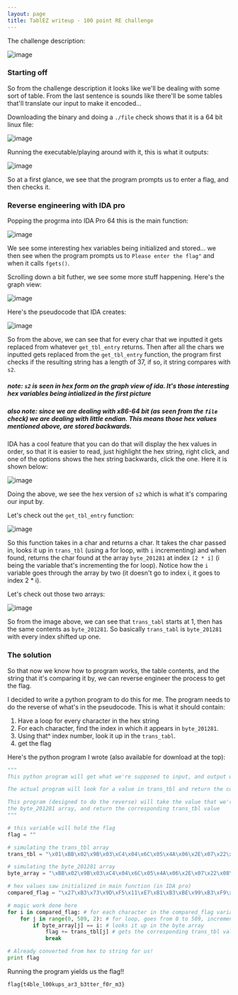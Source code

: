 ```yaml
---
layout: page
title: TablEZ writeup - 100 point RE challenge
---
```


The challenge description:

![image](https://user-images.githubusercontent.com/41026969/56436169-f1119580-62a8-11e9-9355-3be5ce621652.png)

### Starting off

So from the challenge description it looks like we'll be dealing with some sort of table. From the last sentence is sounds like there'll be some tables that'll translate our input to make it encoded...

Downloading the binary and doing a ```./file``` check shows that it is a 64 bit linux file:

![image](https://user-images.githubusercontent.com/41026969/56436319-63827580-62a9-11e9-8e01-8f39672516bd.png)

Running the executable/playing around with it, this is what it outputs:

![image](https://user-images.githubusercontent.com/41026969/56436380-a2b0c680-62a9-11e9-8157-e853882e5869.png)

So at a first glance, we see that the program prompts us to enter a flag, and then checks it.

### Reverse engineering with IDA pro

Popping the progrma into IDA Pro 64 this is the main function:

![image](https://user-images.githubusercontent.com/41026969/56436646-92e5b200-62aa-11e9-90fb-31e06431c2d6.png)

We see some interesting hex variables being initialized and stored... we then see when the program prompts us to ```Please enter the flag"``` and when it calls ```fgets()```.

Scrolling down a bit futher, we see some more stuff happening. Here's the graph view:

![image](https://user-images.githubusercontent.com/41026969/56452868-9fe3bf00-6305-11e9-9a09-bae9b72fd55c.png)

Here's the pseudocode that IDA creates:

![image](https://user-images.githubusercontent.com/41026969/56452885-e1746a00-6305-11e9-853f-31d76e79602f.png)

So from the above, we can see that for every char that we inputted it gets replaced from whatever ```get_tbl_entry``` returns. Then after all the chars we inputted gets replaced from the ```get_tbl_entry``` function, the program first checks if the resulting string has a length of 37, if so, it string compares with ```s2```.

##### note: ```s2``` is seen in hex form on the graph view of ida. It's those interesting hex variables being intialized in the first picture

##### also note: since we are dealing with x86-64 bit (as seen from the ```file``` check) we are dealing with little endian. This means those hex values mentioned above, are stored backwards. 

IDA has a cool feature that you can do that will display the hex values in order, so that it is easier to read, just highlight the hex string, right click, and one of the options shows the hex string backwards, click the one. Here it is shown below:

![image](https://user-images.githubusercontent.com/41026969/56453251-b68e1400-630d-11e9-8646-f000eed5d87a.png)

Doing the above, we see the hex version of ```s2``` which is what it's comparing our input by.

Let's check out the ```get_tbl_entry``` function:

![image](https://user-images.githubusercontent.com/41026969/56453284-2b614e00-630e-11e9-8900-2a091353215d.png)

So this function takes in a char and returns a char. It takes the char passed in, looks it up in ```trans_tbl``` (using a for loop, with ```i``` incrementing) and when found, returns the char found at the array ```byte_201281``` at index ```[2 * i]``` (i being the variable that's incrementing the for loop). Notice how the ```i``` variable goes through the array by two (it doesn't go to index i, it goes to index 2 * i).

Let's check out those two arrays:

![image](https://user-images.githubusercontent.com/41026969/56454228-864d7200-631b-11e9-9028-e1bc666fb886.png)

So from the image above, we can see that ```trans_tabl``` starts at 1, then has the same contents as ```byte_201281```. So basically ```trans_tabl``` is ```byte_201281``` with every index shifted up one. 

### The solution
So that now we know how to program works, the table contents, and the string that it's comparing it by, we can reverse engineer the process to get the flag.

I decided to write a python program to do this for me. The program needs to do the reverse of what's in the pseudocode. This is what it should contain:

1) Have a loop for every character in the hex string 
2) For each character, find the index in which it appears in ```byte_201281```. 
3) Using that^ index number, look it up in the ```trans_tabl```.
4) get the flag

Here's the python program I wrote (also available for download at the top):

```python
"""
This python program will get what we're supposed to input, and output what the flag is

The actual program will look for a value in trans_tbl and return the corresponding byte_201281 value

This program (designed to do the reverse) will take the value that we're expecting, look it up in 
the byte_201281 array, and return the corresponding trans_tbl value
"""

# this variable will hold the flag
flag = "" 

# simulating the trans_tbl array
trans_tbl = "\x01\xBB\x02\x9B\x03\xC4\x04\x6C\x05\x4A\x06\x2E\x07\x22\x08\x45\x09\x33\x0A\xB8\x0B\xD5\x0C\x06\x0D\x0A\x0E\xBC\x0F\xFA\x10\x79\x11\x24\x12\xE1\x13\xB2\x14\xBF\x15\x2C\x16\xAD\x17\x86\x18\x60\x19\xA4\x1A\xB6\x1B\xD8\x1C\x59\x1D\x87\x1E\x41\x1F\x94\x20\x77\x21\xF0\x22\x4F\x23\xCB\x24\x61\x25\x25\x26\xC0\x27\x97\x28\x2A\x29\x5C\x2A\x08\x2B\xC9\x2C\x9F\x2D\x43\x2E\x4E\x2F\xCF\x30\xF9\x31\x3E\x32\x6F\x33\x65\x34\xE7\x35\xC5\x36\x39\x37\xB7\x38\xEF\x39\xD0\x3A\xC8\x3B\x2F\x3C\xAA\x3D\xC7\x3E\x47\x3F\x3C\x40\x81\x41\x32\x42\x49\x43\xD3\x44\xA6\x45\x96\x46\x2B\x47\x58\x48\x40\x49\xF1\x4A\x9C\x4B\xEE\x4C\x1A\x4D\x5B\x4E\xC6\x4F\xD6\x50\x80\x51\x2D\x52\x6D\x53\x9A\x54\x3D\x55\xA7\x56\x93\x57\x84\x58\xE0\x59\x12\x5A\x3B\x5B\xB9\x5C\x09\x5D\x69\x5E\xBA\x5F\x99\x60\x48\x61\x73\x62\xB1\x63\x7C\x64\x82\x65\xBE\x66\x27\x67\x9D\x68\xFB\x69\x67\x6A\x7E\x6B\xF4\x6C\xB3\x6D\x05\x6E\xC2\x6F\x5F\x70\x1B\x71\x54\x72\x23\x73\x71\x74\x11\x75\x30\x76\xD2\x77\xA5\x78\x68\x79\x9E\x7A\x3F\x7B\xF5\x7C\x7A\x7D\xCE\x7E\x0B\x7F\x0C\x80\x85\x81\xDE\x82\x63\x83\x5E\x84\x8E\x85\xBD\x86\xFE\x87\x6A\x88\xDA\x89\x26\x8A\x88\x8B\xE8\x8C\xAC\x8D\x03\x8E\x62\x8F\xA8\x90\xF6\x91\xF7\x92\x75\x93\x6B\x94\xC3\x95\x46\x96\x51\x97\xE6\x98\x8F\x99\x28\x9A\x76\x9B\x5A\x9C\x91\x9D\xEC\x9E\x1F\x9F\x44\xA0\x52\xA1\x01\xA2\xFC\xA3\x8B\xA4\x3A\xA5\xA1\xA6\xA3\xA7\x16\xA8\x10\xA9\x14\xAA\x50\xAB\xCA\xAC\x95\xAD\x92\xAE\x4B\xAF\x35\xB0\x0E\xB1\xB5\xB2\x20\xB3\x1D\xB4\x5D\xB5\xC1\xB6\xE2\xB7\x6E\xB8\x0F\xB9\xED\xBA\x90\xBB\xD4\xBC\xD9\xBD\x42\xBE\xDD\xBF\x98\xC0\x57\xC1\x37\xC2\x19\xC3\x78\xC4\x56\xC5\xAF\xC6\x74\xC7\xD1\xC8\x04\xC9\x29\xCA\x55\xCB\xE5\xCC\x4C\xCD\xA0\xCE\xF2\xCF\x89\xD0\xDB\xD1\xE4\xD2\x38\xD3\x83\xD4\xEA\xD5\x17\xD6\x07\xD7\xDC\xD8\x8C\xD9\x8A\xDA\xB4\xDB\x7B\xDC\xE9\xDD\xFF\xDE\xEB\xDF\x15\xE0\x0D\xE1\x02\xE2\xA2\xE3\xF3\xE4\x34\xE5\xCC\xE6\x18\xE7\xF8\xE8\x13\xE9\x8D\xEA\x7F\xEB\xAE\xEC\x21\xED\xE3\xEE\xCD\xEF\x4D\xF0\x70\xF1\x53\xF2\xFD\xF3\xAB\xF4\x72\xF5\x64\xF6\x1C\xF7\x66\xF8\xA9\xF9\xB0\xFA\x1E\xFB\xD7\xFC\xDF\xFD\x36\xFE\x7D\xFF\x31"

# simulating the byte_201281 array
byte_array = "\xBB\x02\x9B\x03\xC4\x04\x6C\x05\x4A\x06\x2E\x07\x22\x08\x45\x09\x33\x0A\xB8\x0B\xD5\x0C\x06\x0D\x0A\x0E\xBC\x0F\xFA\x10\x79\x11\x24\x12\xE1\x13\xB2\x14\xBF\x15\x2C\x16\xAD\x17\x86\x18\x60\x19\xA4\x1A\xB6\x1B\xD8\x1C\x59\x1D\x87\x1E\x41\x1F\x94\x20\x77\x21\xF0\x22\x4F\x23\xCB\x24\x61\x25\x25\x26\xC0\x27\x97\x28\x2A\x29\x5C\x2A\x08\x2B\xC9\x2C\x9F\x2D\x43\x2E\x4E\x2F\xCF\x30\xF9\x31\x3E\x32\x6F\x33\x65\x34\xE7\x35\xC5\x36\x39\x37\xB7\x38\xEF\x39\xD0\x3A\xC8\x3B\x2F\x3C\xAA\x3D\xC7\x3E\x47\x3F\x3C\x40\x81\x41\x32\x42\x49\x43\xD3\x44\xA6\x45\x96\x46\x2B\x47\x58\x48\x40\x49\xF1\x4A\x9C\x4B\xEE\x4C\x1A\x4D\x5B\x4E\xC6\x4F\xD6\x50\x80\x51\x2D\x52\x6D\x53\x9A\x54\x3D\x55\xA7\x56\x93\x57\x84\x58\xE0\x59\x12\x5A\x3B\x5B\xB9\x5C\x09\x5D\x69\x5E\xBA\x5F\x99\x60\x48\x61\x73\x62\xB1\x63\x7C\x64\x82\x65\xBE\x66\x27\x67\x9D\x68\xFB\x69\x67\x6A\x7E\x6B\xF4\x6C\xB3\x6D\x05\x6E\xC2\x6F\x5F\x70\x1B\x71\x54\x72\x23\x73\x71\x74\x11\x75\x30\x76\xD2\x77\xA5\x78\x68\x79\x9E\x7A\x3F\x7B\xF5\x7C\x7A\x7D\xCE\x7E\x0B\x7F\x0C\x80\x85\x81\xDE\x82\x63\x83\x5E\x84\x8E\x85\xBD\x86\xFE\x87\x6A\x88\xDA\x89\x26\x8A\x88\x8B\xE8\x8C\xAC\x8D\x03\x8E\x62\x8F\xA8\x90\xF6\x91\xF7\x92\x75\x93\x6B\x94\xC3\x95\x46\x96\x51\x97\xE6\x98\x8F\x99\x28\x9A\x76\x9B\x5A\x9C\x91\x9D\xEC\x9E\x1F\x9F\x44\xA0\x52\xA1\x01\xA2\xFC\xA3\x8B\xA4\x3A\xA5\xA1\xA6\xA3\xA7\x16\xA8\x10\xA9\x14\xAA\x50\xAB\xCA\xAC\x95\xAD\x92\xAE\x4B\xAF\x35\xB0\x0E\xB1\xB5\xB2\x20\xB3\x1D\xB4\x5D\xB5\xC1\xB6\xE2\xB7\x6E\xB8\x0F\xB9\xED\xBA\x90\xBB\xD4\xBC\xD9\xBD\x42\xBE\xDD\xBF\x98\xC0\x57\xC1\x37\xC2\x19\xC3\x78\xC4\x56\xC5\xAF\xC6\x74\xC7\xD1\xC8\x04\xC9\x29\xCA\x55\xCB\xE5\xCC\x4C\xCD\xA0\xCE\xF2\xCF\x89\xD0\xDB\xD1\xE4\xD2\x38\xD3\x83\xD4\xEA\xD5\x17\xD6\x07\xD7\xDC\xD8\x8C\xD9\x8A\xDA\xB4\xDB\x7B\xDC\xE9\xDD\xFF\xDE\xEB\xDF\x15\xE0\x0D\xE1\x02\xE2\xA2\xE3\xF3\xE4\x34\xE5\xCC\xE6\x18\xE7\xF8\xE8\x13\xE9\x8D\xEA\x7F\xEB\xAE\xEC\x21\xED\xE3\xEE\xCD\xEF\x4D\xF0\x70\xF1\x53\xF2\xFD\xF3\xAB\xF4\x72\xF5\x64\xF6\x1C\xF7\x66\xF8\xA9\xF9\xB0\xFA\x1E\xFB\xD7\xFC\xDF\xFD\x36\xFE\x7D\xFF\x31"

# hex values saw initialized in main function (in IDA pro)
compared_flag = "\x27\xB3\x73\x9D\xF5\x11\xE7\xB1\xB3\xBE\x99\xB3\xF9\xF9\xF4\x30\x1B\x71\x99\x73\x23\x65\x99\xB1\x65\x11\x11\xBE\x23\x99\x27\xF9\x23\x99\x05\x65\xCE"

# magic work done here
for i in compared_flag: # for each character in the compared_flag variable
	for j in range(0, 509, 2): # for loop, goes from 0 to 509, increments by 2
		if byte_array[j] == i: # looks it up in the byte array
			flag += trans_tbl[j] # gets the corresponding trans_tbl value 
			break

# Already converted from hex to string for us!
print flag
```

Running the program yields us the flag!!

```flag{t4ble_l00kups_ar3_b3tter_f0r_m3}```
